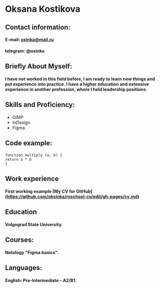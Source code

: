 # Oksana Kostikova

## Contact information:
#### E-mail: oxinka@mail.ru
#### telegram: @oxinka


## Briefly About Myself:
#### I have not worked in this field before, I am ready to learn new things and put experience into practice. I have a higher education and extensive experience in another profession, where I held leadership positions.


## Skills and Proficiency:
####
* GIMP
* InDesign
* Figma


## Code example:
####
```
function multiply (a, b) {
return a * b
}
```


## Work experience
#### First working example [My CV for GitHub] (https://github.com/oksinka/rsschool-cv/edit/gh-pages/cv.md)


## Education
#### Volgograd State University.


## Courses:
#### Netology "Figma basics".


## Languages:
#### English: Pre-Intermediate – А2/В1.
